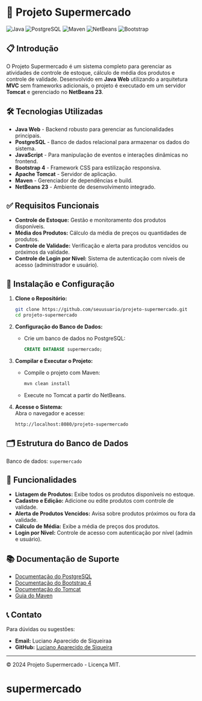 
# 🛒 Projeto Supermercado

![Java](https://img.shields.io/badge/Java-v8-orange) 
![PostgreSQL](https://img.shields.io/badge/PostgreSQL-v12-blue) 
![Maven](https://img.shields.io/badge/Maven-v3.8.5-C71A36)
![NetBeans](https://img.shields.io/badge/NetBeans-23-lightgrey) 
![Bootstrap](https://img.shields.io/badge/Bootstrap-v4-blue) 

## 📋 Introdução

O Projeto Supermercado é um sistema completo para gerenciar as atividades de controle de estoque, cálculo de média dos produtos e controle de validade. Desenvolvido em **Java Web** utilizando a arquitetura **MVC** sem frameworks adicionais, o projeto é executado em um servidor **Tomcat** e gerenciado no **NetBeans 23**.

## 🛠 Tecnologias Utilizadas

- **Java Web** - Backend robusto para gerenciar as funcionalidades principais.
- **PostgreSQL** - Banco de dados relacional para armazenar os dados do sistema.
- **JavaScript** - Para manipulação de eventos e interações dinâmicas no frontend.
- **Bootstrap 4** - Framework CSS para estilização responsiva.
- **Apache Tomcat** - Servidor de aplicação.
- **Maven** - Gerenciador de dependências e build.
- **NetBeans 23** - Ambiente de desenvolvimento integrado.

## ✅ Requisitos Funcionais

- **Controle de Estoque:** Gestão e monitoramento dos produtos disponíveis.
- **Média dos Produtos:** Cálculo da média de preços ou quantidades de produtos.
- **Controle de Validade:** Verificação e alerta para produtos vencidos ou próximos da validade.
- **Controle de Login por Nível:** Sistema de autenticação com níveis de acesso (administrador e usuário).

## 🚀 Instalação e Configuração

1. **Clone o Repositório:**
   ```bash
   git clone https://github.com/seuusuario/projeto-supermercado.git
   cd projeto-supermercado
   ```

2. **Configuração do Banco de Dados:**
   - Crie um banco de dados no PostgreSQL:
     ```sql
     CREATE DATABASE supermercado;
     ```
   

3. **Compilar e Executar o Projeto:**
   - Compile o projeto com Maven:
     ```bash
     mvn clean install
     ```
   - Execute no Tomcat a partir do NetBeans.

4. **Acesse o Sistema:**  
   Abra o navegador e acesse:
   ```
   http://localhost:8080/projeto-supermercado
   ```

## 🗂 Estrutura do Banco de Dados

Banco de dados: `supermercado`

## 🎯 Funcionalidades

- **Listagem de Produtos:** Exibe todos os produtos disponíveis no estoque.
- **Cadastro e Edição:** Adicione ou edite produtos com controle de validade.
- **Alerta de Produtos Vencidos:** Avisa sobre produtos próximos ou fora da validade.
- **Cálculo de Média:** Exibe a média de preços dos produtos.
- **Login por Nível:** Controle de acesso com autenticação por nível (admin e usuário).

## 📚 Documentação de Suporte

- [Documentação do PostgreSQL](https://www.postgresql.org/docs/)
- [Documentação do Bootstrap 4](https://getbootstrap.com/docs/4.6/getting-started/introduction/)
- [Documentação do Tomcat](https://tomcat.apache.org/tomcat-9.0-doc/)
- [Guia do Maven](https://maven.apache.org/guides/index.html)

## 📞 Contato

Para dúvidas ou sugestões:

- **Email:** Luciano Aparecido de Siqueiraa
- **GitHub:** [Luciano Aparecido de Siqueira](https://github.com/siqueira1989)

---

© 2024 Projeto Supermercado - Licença MIT.
# supermercado
